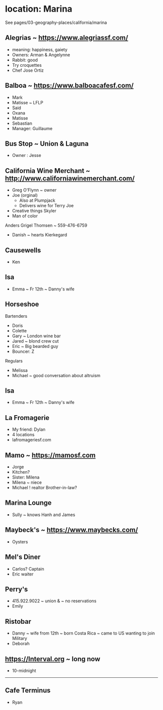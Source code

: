 # location: Marina


See pages/03-geography-places/california/marina

## Alegrias ~ https://www.alegriassf.com/

* meaning: happiness, gaiety
* Owners: Arman & Angelynne
* Rabbit: good
* Try croquettes
* Chef Jose Ortiz


## Balboa ~ https://www.balboacafesf.com/

* Mark
* Matisse ~ LFLP
* Said
* Oxana
* Matisse
* Sebastian
* Manager: Guillaume


## Bus Stop ~ Union & Laguna

* Owner : Jesse

## California Wine Merchant ~ http://www.californiawinemerchant.com/

* Greg O'Flynn ~ owner
* Joe (orginal)
  * Also at Plumpjack
  * Delivers wine for Terry
Joe
* Creative things
Skyler
* Man of color

Anders Grigel Thomsen ~ 559-476-6759
* Danish ~ hearts Kierkegard

## Causewells

* Ken

## Isa

* Emma ~ Fr 12th ~ Danny's wife


## Horseshoe

Bartenders
* Doris
* Colette
* Gary ~ London wine bar
* Jared ~ blond crew cut
* Eric ~ Big bearded guy
* Bouncer: Z

Regulars

* Melissa
* Michael ~ good conversation about altruism


## Isa

* Emma ~ Fr 12th ~ Danny's wife


## La Fromagerie

* My friend: Dylan
* 4 locations
* lafromageriesf.com



## Mamo ~ https://mamosf.com

* Jorge
* Kitchen?
* Sister: Milena
* Milena ~ niece
* Michael ! realtor Brother-in-law?


## Marina Lounge

* Sully ~ knows Hanh and James

## Maybeck's ~ https://www.maybecks.com/

* Oysters

## Mel's Diner

* Carlos? Captain
* Eric waiter


## Perry's 

* 415.922.9022 ~ union & ~ no reservations
* Emily

## Ristobar

* Danny ~ wife from 12th ~ born Costa Rica ~ came to US wanting to join Military
* Deborah


## https://Interval.org ~ long now 

* 10-midnight

***

## Cafe Terminus

* Ryan